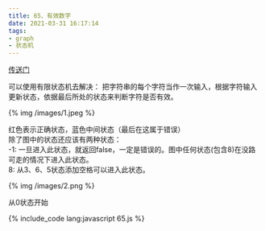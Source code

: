 ```yaml
---
title: 65、有效数字
date: 2021-03-31 16:17:14
tags:
- graph
- 状态机
---
```

[传送门](https://leetcode-cn.com/problems/valid-number/)

可以使用有限状态机去解决：
把字符串的每个字符当作一次输入，根据字符输入更新状态，依据最后所处的状态来判断字符是否有效。

{% img /images/1.jpeg %}

红色表示正确状态，蓝色中间状态（最后在这属于错误）  
除了图中的状态还应该有两种状态：  
-1: 一旦进入此状态，就返回false，一定是错误的。图中任何状态(包含8)在没路可走的情况下进入此状态。  
8: 从3、6、5状态添加空格可以进入此状态。

{% img /images/2.png %}

从0状态开始

{% include_code lang:javascript 65.js %}